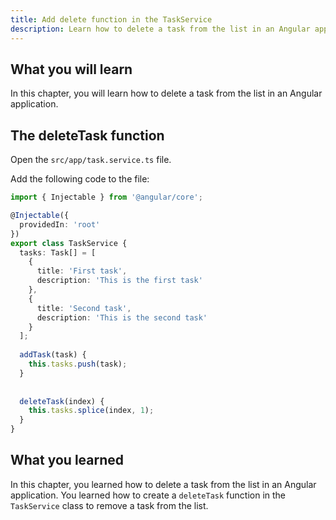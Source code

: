 ```yaml
---
title: Add delete function in the TaskService
description: Learn how to delete a task from the list in an Angular application.
---
```


## What you will learn

In this chapter, you will learn how to delete a task from the list in an Angular application.

## The deleteTask function

Open the `src/app/task.service.ts` file.

Add the following code to the file:

```typescript ins={"Add the deleteTask function": 22-25}
import { Injectable } from '@angular/core';

@Injectable({
  providedIn: 'root'
})
export class TaskService {
  tasks: Task[] = [
    {
      title: 'First task',
      description: 'This is the first task'
    },
    {
      title: 'Second task',
      description: 'This is the second task'
    }
  ];
  
  addTask(task) {
    this.tasks.push(task);
  }
  
  
  deleteTask(index) {
    this.tasks.splice(index, 1);
  }
}
```

## What you learned

In this chapter, you learned how to delete a task from the list in an Angular application. You learned how to create a `deleteTask` function in the `TaskService` class to remove a task from the list.

